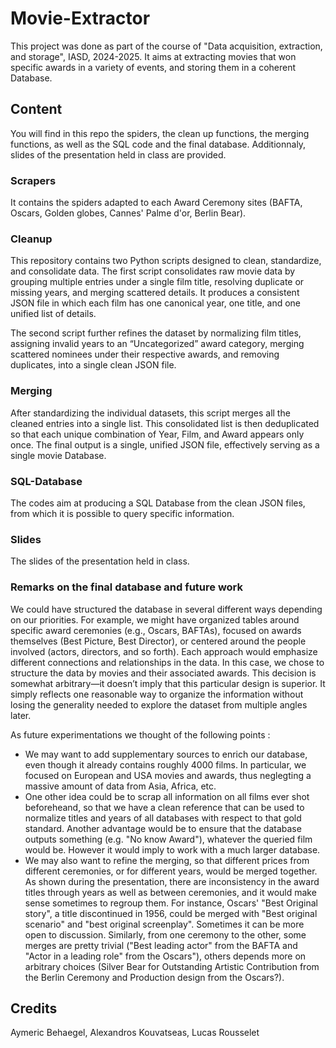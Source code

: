 # Movie-Extractor
This project was done as part of the course of "Data acquisition, extraction, and storage", IASD, 2024-2025.
It aims at extracting movies that won specific awards in a variety of events, and storing them in a coherent Database.

## Content
You will find in this repo the spiders, the clean up functions, the merging functions, as well as the SQL code and the final database. Additionnaly, slides of the presentation held in class are provided.

### Scrapers
It contains the spiders adapted to each Award Ceremony sites (BAFTA, Oscars, Golden globes, Cannes' Palme d'or, Berlin Bear).

### Cleanup
This repository contains two Python scripts designed to clean, standardize, and consolidate data.
The first script consolidates raw movie data by grouping multiple entries under a single film title, resolving duplicate or missing years, and merging scattered details. It produces a consistent JSON file in which each film has one canonical year, one title, and one unified list of details.

The second script further refines the dataset by normalizing film titles, assigning invalid years to an “Uncategorized” award category, merging scattered nominees under their respective awards, and removing duplicates, into a single clean JSON file.

### Merging
After standardizing the individual datasets, this script merges all the cleaned entries into a single list. This consolidated list is then deduplicated so that each unique combination of Year, Film, and Award appears only once. The final output is a single, unified JSON file, effectively serving as a single movie Database.

### SQL-Database
The codes aim at producing a SQL Database from the clean JSON files, from which it is possible to query specific information.

### Slides
The slides of the presentation held in class.

### Remarks on the final database and future work
We could have structured the database in several different ways depending on our priorities. For example, we might have organized tables around specific award ceremonies (e.g., Oscars, BAFTAs), focused on awards themselves (Best Picture, Best Director), or centered around the people involved (actors, directors, and so forth). Each approach would emphasize different connections and relationships in the data. In this case, we chose to structure the data by movies and their associated awards. This decision is somewhat arbitrary—it doesn’t imply that this particular design is superior. It simply reflects one reasonable way to organize the information without losing the generality needed to explore the dataset from multiple angles later.

As future experimentations we thought of the following points :
- We may want to add supplementary sources to enrich our database, even though it already contains roughly 4000 films. In particular, we focused on European and USA movies and awards, thus neglegting a massive amount of data from Asia, Africa, etc.
- One other idea could be to scrap all information on all films ever shot beforeheand, so that we have a clean reference that can be used to normalize titles and years of all databases with respect to that gold standard. Another advantage would be to ensure that the database outputs something (e.g. "No know Award"), whatever the queried film would be. However it would imply to work with a much larger database.
- We may also want to refine the merging, so that different prices from different ceremonies, or for different years, would be merged together. As shown during the presentation, there are inconsistency in the award titles through years as well as between ceremonies, and it would make sense sometimes to regroup them. For instance, Oscars' "Best Original story", a title discontinued in 1956, could be merged with "Best original scenario" and "best original screenplay". Sometimes it can be more open to discussion. Similarly, from one ceremony to the other, some merges are pretty trivial ("Best leading actor" from the BAFTA and "Actor in a leading role" from the Oscars"), others depends more on arbitrary choices (Silver Bear for Outstanding Artistic Contribution from the Berlin Ceremony and Production design from the Oscars?).


## Credits
Aymeric Behaegel, Alexandros Kouvatseas, Lucas Rousselet
